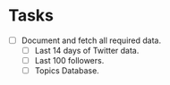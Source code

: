 # Tasks

- [ ] Document and fetch all required data.
    - [ ] Last 14 days of Twitter data.
    - [ ] Last 100 followers.
    - [ ] Topics Database.
